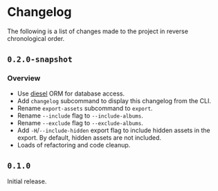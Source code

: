# Changelog

The following is a list of changes made to the project in reverse chronological order.

## `0.2.0-snapshot`

### Overview

- Use [diesel](https://diesel.rs) ORM for database access.
- Add `changelog` subcommand to display this changelog from the CLI.
- Rename `export-assets` subcommand to `export`.
- Rename `--include` flag to `--include-albums`.
- Rename `--exclude` flag to `--exclude-albums`.
- Add `-H`/`--include-hidden` export flag to include hidden assets in the export. By default, hidden assets are not included.
- Loads of refactoring and code cleanup.

## `0.1.0`

Initial release.